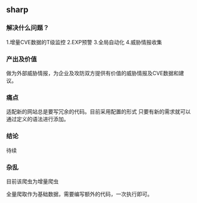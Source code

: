 ## sharp

### 解决什么问题？

1.增量CVE数据的T级监控
2.EXP预警
3.全局自动化
4.威胁情报收集

### 产出及价值

做为外部威胁情报，为企业及攻防双方提供有价值的威胁情报及CVE数据和建议。

### 痛点

适配新的网站总是要写冗余的代码。目前采用配置的形式
只要有新的需求就可以通过定义的语法进行添加。

### 结论
待续

### 杂乱
目前该爬虫为增量爬虫

全量爬取作为基础数据，需要编写额外的代码，一次执行即可。

